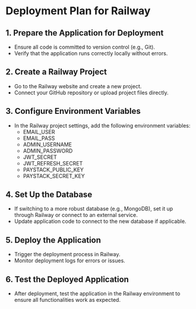 # Deployment Plan for Railway

## 1. Prepare the Application for Deployment
- Ensure all code is committed to version control (e.g., Git).
- Verify that the application runs correctly locally without errors.

## 2. Create a Railway Project
- Go to the Railway website and create a new project.
- Connect your GitHub repository or upload project files directly.

## 3. Configure Environment Variables
- In the Railway project settings, add the following environment variables:
  - EMAIL_USER
  - EMAIL_PASS
  - ADMIN_USERNAME
  - ADMIN_PASSWORD
  - JWT_SECRET
  - JWT_REFRESH_SECRET
  - PAYSTACK_PUBLIC_KEY
  - PAYSTACK_SECRET_KEY

## 4. Set Up the Database
- If switching to a more robust database (e.g., MongoDB), set it up through Railway or connect to an external service.
- Update application code to connect to the new database if applicable.

## 5. Deploy the Application
- Trigger the deployment process in Railway.
- Monitor deployment logs for errors or issues.

## 6. Test the Deployed Application
- After deployment, test the application in the Railway environment to ensure all functionalities work as expected.
